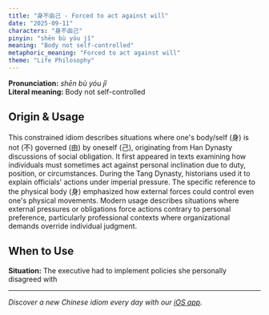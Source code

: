 ```yaml
---
title: "身不由己 - Forced to act against will"
date: "2025-09-11"
characters: "身不由己"
pinyin: "shēn bù yóu jǐ"
meaning: "Body not self-controlled"
metaphoric_meaning: "Forced to act against will"
theme: "Life Philosophy"
---
```


**Pronunciation:** *shēn bù yóu jǐ*  
**Literal meaning:** Body not self-controlled

## Origin & Usage

This constrained idiom describes situations where one's body/self (身) is not (不) governed (由) by oneself (己), originating from Han Dynasty discussions of social obligation. It first appeared in texts examining how individuals must sometimes act against personal inclination due to duty, position, or circumstances. During the Tang Dynasty, historians used it to explain officials' actions under imperial pressure. The specific reference to the physical body (身) emphasized how external forces could control even one's physical movements. Modern usage describes situations where external pressures or obligations force actions contrary to personal preference, particularly professional contexts where organizational demands override individual judgment.

## When to Use

**Situation:** The executive had to implement policies she personally disagreed with

---

*Discover a new Chinese idiom every day with our [iOS app](https://apps.apple.com/us/app/daily-chinese-idioms/id6740611324).*
